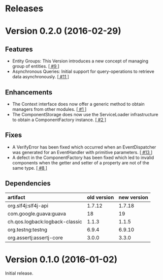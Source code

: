# Releases

# Version 0.2.0 (2016-02-29)

## Features
 - Entity Groups: This Version introduces a new concept of managing group of entities.
   [[ #9 ]](https://github.com/jayware/entity-essentials/issues/9)
 - Asynchronous Queries: Initial support for query-operations to retrieve data asynchronously.
   [[ #11 ]](https://github.com/jayware/entity-essentials/issues/11)

## Enhancements
 - The Context interface does now offer a generic method to obtain managers from other modules.
   [[ #1 ]](https://github.com/jayware/entity-essentials/issues/1)
 - The ComponentStorage does now use the ServiceLoader infrastructure to obtain a ComponentFactory instance.
   [[ #2 ]](https://github.com/jayware/entity-essentials/issues/2)

## Fixes
 - A VerifyError has been fixed which occurred when an EventDispatcher was generated for an EventHandler with primitive parameters.
   [[ #13 ]](https://github.com/jayware/entity-essentials/issues/13)
 - A defect in the ComponentFactory has been fixed which led to invalid components when the getter and setter of a property are not of the same type.
   [[ #8 ]](https://github.com/jayware/entity-essentials/issues/8)

## Dependencies

| artifact                       | old version | new version |
| :----------------------------- | ----------- | ----------- |
| org.slf4j:slf4j-api            | 1.7.12      | 1.7.18      |
| com.google.guava:guava         | 18          | 19          |
| ch.qos.logback:logback-classic | 1.1.3       | 1.1.5       |
| org.testng:testng              | 6.9.4       | 6.9.10      |
| org.assertj:assertj-core       | 3.0.0       | 3.3.0       |

# Version 0.1.0 (2016-01-02)
Initial release.